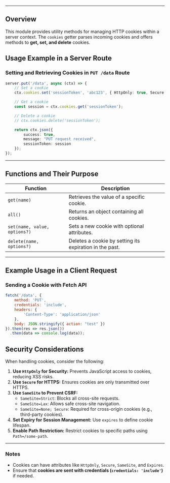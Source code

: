 
---

## **Overview**

This module provides utility methods for managing HTTP cookies within a server context. The `cookies` getter parses incoming cookies and offers methods to **get, set, and delete** cookies.

## **Usage Example in a Server Route**

### **Setting and Retrieving Cookies in `PUT /data` Route**

```ts
server.put('/data', async (ctx) => {
    // Set a cookie
    ctx.cookies.set('sessionToken', 'abc123', { HttpOnly: true, Secure: true });

    // Get a cookie
    const session = ctx.cookies.get('sessionToken');

    // Delete a cookie
    // ctx.cookies.delete('sessionToken');

    return ctx.json({ 
        success: true, 
        message: "PUT request received", 
        sessionToken: session 
    });
});
```

---

## **Functions and Their Purpose**

| **Function**  | **Description** |
|--------------|----------------|
| `get(name)` | Retrieves the value of a specific cookie. |
| `all()` | Returns an object containing all cookies. |
| `set(name, value, options?)` | Sets a new cookie with optional attributes. |
| `delete(name, options?)` | Deletes a cookie by setting its expiration in the past. |

---

## **Example Usage in a Client Request**

### **Sending a Cookie with Fetch API**

```js
fetch('/data', {
    method: 'PUT',
    credentials: 'include',
    headers: {
        'Content-Type': 'application/json'
    },
    body: JSON.stringify({ action: "test" })
}).then(res => res.json())
  .then(data => console.log(data));
```

## **Security Considerations**

When handling cookies, consider the following:

1. **Use `HttpOnly` for Security:** Prevents JavaScript access to cookies, reducing XSS risks.
2. **Use `Secure` for HTTPS:** Ensures cookies are only transmitted over HTTPS.
3. **Use `SameSite` to Prevent CSRF:**
   - `SameSite=Strict`: Blocks all cross-site requests.
   - `SameSite=Lax`: Allows safe cross-site navigation.
   - `SameSite=None; Secure`: Required for cross-origin cookies (e.g., third-party cookies).
4. **Set Expiry for Session Management:** Use `expires` to define cookie lifespan.
5. **Enable Path Restriction:** Restrict cookies to specific paths using `Path=/some-path`.

---

### **Notes**

- Cookies can have attributes like `HttpOnly`, `Secure`, `SameSite`, and `Expires`.
- Ensure that **cookies are sent with credentials (`credentials: 'include'`)** if needed.
